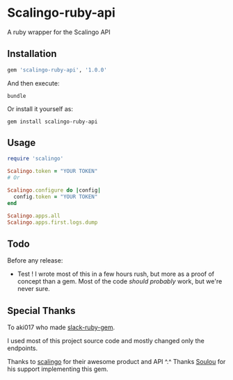 # Scalingo-ruby-api

A ruby wrapper for the Scalingo API

## Installation

```ruby
gem 'scalingo-ruby-api', '1.0.0'
```

And then execute:

```
bundle
```

Or install it yourself as:

```
gem install scalingo-ruby-api
```

## Usage

```ruby
require 'scalingo'

Scalingo.token = "YOUR TOKEN"
# Or

Scalingo.configure do |config|
  config.token = "YOUR TOKEN"
end

Scalingo.apps.all
Scalingo.apps.first.logs.dump
```

## Todo

Before any release:

* Test ! I wrote most of this in a few hours rush, but more as a proof of concept than a gem.
Most of the code *should probably* work, but we're never sure.

## Special Thanks

To aki017 who made [slack-ruby-gem](http://github.com/aki017/slack-ruby-gem).

I used most of this project source code and mostly changed only the endpoints.

Thanks to [scalingo](http://scalingo.io) for their awesome product and API ^.^
Thanks [Soulou](https://github.com/Soulou) for his support implementing this gem.

